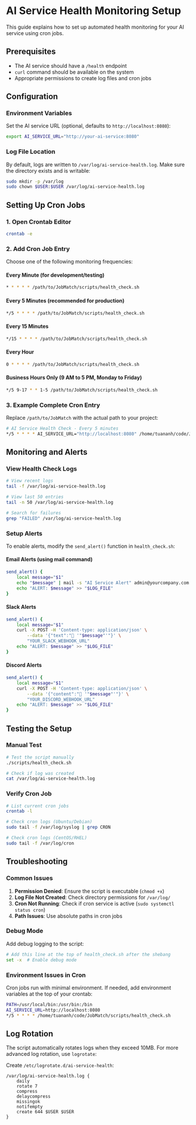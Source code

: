 # AI Service Health Monitoring Setup

This guide explains how to set up automated health monitoring for your AI service using cron jobs.

## Prerequisites

- The AI service should have a `/health` endpoint
- `curl` command should be available on the system
- Appropriate permissions to create log files and cron jobs

## Configuration

### Environment Variables

Set the AI service URL (optional, defaults to `http://localhost:8080`):

```bash
export AI_SERVICE_URL="http://your-ai-service:8080"
```

### Log File Location

By default, logs are written to `/var/log/ai-service-health.log`. Make sure the directory exists and is writable:

```bash
sudo mkdir -p /var/log
sudo chown $USER:$USER /var/log/ai-service-health.log
```

## Setting Up Cron Jobs

### 1. Open Crontab Editor

```bash
crontab -e
```

### 2. Add Cron Job Entry

Choose one of the following monitoring frequencies:

#### Every Minute (for development/testing)
```bash
* * * * * /path/to/JobMatch/scripts/health_check.sh
```

#### Every 5 Minutes (recommended for production)
```bash
*/5 * * * * /path/to/JobMatch/scripts/health_check.sh
```

#### Every 15 Minutes
```bash
*/15 * * * * /path/to/JobMatch/scripts/health_check.sh
```

#### Every Hour
```bash
0 * * * * /path/to/JobMatch/scripts/health_check.sh
```

#### Business Hours Only (9 AM to 5 PM, Monday to Friday)
```bash
*/5 9-17 * * 1-5 /path/to/JobMatch/scripts/health_check.sh
```

### 3. Example Complete Cron Entry

Replace `/path/to/JobMatch` with the actual path to your project:

```bash
# AI Service Health Check - Every 5 minutes
*/5 * * * * AI_SERVICE_URL="http://localhost:8080" /home/tuananh/code/JobMatch/scripts/health_check.sh
```

## Monitoring and Alerts

### View Health Check Logs

```bash
# View recent logs
tail -f /var/log/ai-service-health.log

# View last 50 entries
tail -n 50 /var/log/ai-service-health.log

# Search for failures
grep "FAILED" /var/log/ai-service-health.log
```

### Setup Alerts

To enable alerts, modify the `send_alert()` function in `health_check.sh`:

#### Email Alerts (using mail command)
```bash
send_alert() {
    local message="$1"
    echo "$message" | mail -s "AI Service Alert" admin@yourcompany.com
    echo "ALERT: $message" >> "$LOG_FILE"
}
```

#### Slack Alerts
```bash
send_alert() {
    local message="$1"
    curl -X POST -H 'Content-type: application/json' \
        --data '{"text":"🚨 '"$message"'"}' \
        "YOUR_SLACK_WEBHOOK_URL"
    echo "ALERT: $message" >> "$LOG_FILE"
}
```

#### Discord Alerts
```bash
send_alert() {
    local message="$1"
    curl -X POST -H 'Content-type: application/json' \
        --data '{"content":"🚨 '"$message"'"}' \
        "YOUR_DISCORD_WEBHOOK_URL"
    echo "ALERT: $message" >> "$LOG_FILE"
}
```

## Testing the Setup

### Manual Test

```bash
# Test the script manually
./scripts/health_check.sh

# Check if log was created
cat /var/log/ai-service-health.log
```

### Verify Cron Job

```bash
# List current cron jobs
crontab -l

# Check cron logs (Ubuntu/Debian)
sudo tail -f /var/log/syslog | grep CRON

# Check cron logs (CentOS/RHEL)
sudo tail -f /var/log/cron
```

## Troubleshooting

### Common Issues

1. **Permission Denied**: Ensure the script is executable (`chmod +x`)
2. **Log File Not Created**: Check directory permissions for `/var/log/`
3. **Cron Not Running**: Check if cron service is active (`sudo systemctl status cron`)
4. **Path Issues**: Use absolute paths in cron jobs

### Debug Mode

Add debug logging to the script:

```bash
# Add this line at the top of health_check.sh after the shebang
set -x  # Enable debug mode
```

### Environment Issues in Cron

Cron jobs run with minimal environment. If needed, add environment variables at the top of your crontab:

```bash
PATH=/usr/local/bin:/usr/bin:/bin
AI_SERVICE_URL=http://localhost:8080
*/5 * * * * /home/tuananh/code/JobMatch/scripts/health_check.sh
```

## Log Rotation

The script automatically rotates logs when they exceed 10MB. For more advanced log rotation, use `logrotate`:

Create `/etc/logrotate.d/ai-service-health`:

```
/var/log/ai-service-health.log {
    daily
    rotate 7
    compress
    delaycompress
    missingok
    notifempty
    create 644 $USER $USER
}
``` 